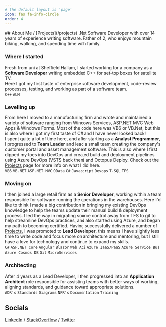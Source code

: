 ```yaml
---
# the default layout is 'page'
icon: fas fa-info-circle
order: 4
---
```


<link rel="stylesheet" href="https://cdnjs.cloudflare.com/ajax/libs/font-awesome/5.15.3/css/all.min.css"/>
## About Me / [Projects](/projects)  
.Net Software Developer with over 14 years of experience writing software.  
Father of 2, who enjoys mountain biking, walking, and spending time with family.

### <i class="fas fa-fw fa-baby"></i> Where I started
Fresh from uni at Sheffield Hallam, I started working for a company as a **Software Developer** writing embedded C++ for set-top boxes for satellite TV.  
Here I got my first taste of enterprise software development, code-review processes, testing, and working as part of a software team.  
`C++` `ALM`

### <i class="fas fa-fw fa-user-tie"></i> Levelling up
From here I moved to a manufacturing firm and wrote and maintained a variety of software ranging from Windows Services, ASP.NET MVC Web Apps & Windows Forms. Most of the code here was VB6 or VB.Net, but this is also where I got my first taste of C# and I have never looked back!  
I spent quite a lot of time here, and after starting as a **Analyst Programmer**, I progressed to **Team Leader** and lead a small team creating the company's customer portal and asset management software.
This is also where I first dipped my toes into DevOps and created build and deployment pipelines using Azure DevOps (VSTS back then) and Octopus Deploy.
Check out the [Projects](/projects) page for more info on what I did here.  
`VB6` `VB.NET` `ASP.NET MVC` `OData` `C#` `Javascript` `Devops` `T-SQL` `TFS`

### <i class="fas fa-fw fa-medal"></i> Moving on
I then joined a large retail firm as a **Senior Developer**, working within a team responsible for software running the operations in the warehouses. Here I'd like to think I made a big contribution in bringing my existing DevOps knowledge to help the teams update their manual build & deployment process. 
I led the way in migrating source control away from TFS to git to help streamline DevOps practices, and also started using Azure, and began my path to becoming certified.
Having successfully delivered a number of [Projects](/projects), I was promoted to **Lead Developer**, this means I have slightly less time to write code and focus more on architecture and mentoring, but I still have a love for technology and continue to expand my skills.  
`C#` `ASP.NET Core` `Angular` `Blazor` `Web Api` `Azure IaaS/PaaS` `Azure Service Bus` `Azure Cosmos DB` `Git` `MicroServices`

### <i class="fas fa-fw fa-university"></i> Architecting
After 4 years as a Lead Developer, I then progressed into an **Application Architect** role responsible for assisting teams with better ways of working, aligning standards, and guidance toward appropriate solutions.  
`ADR's` `Standards` `Diagrams` `NFR's` `Documentation` `Training`

## Socials

<i class="fab fa-fw fa-linkedin-in"></i> [LinkedIn](https://www.linkedin.com/in/philip-reed) / <i class="fab fa-fw fa-stack-overflow"></i> [StackOverflow](https://stackoverflow.com/users/2064829/philreed) / <i class="fab fa-fw fa-twitter"></i> [Twitter](https://twitter.com/philip_reed)
